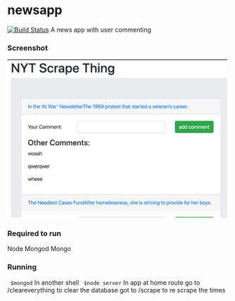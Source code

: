 # newsapp 
[![Build Status](https://travis-ci.com/anyakeller/newsapp.svg?branch=master)](https://travis-ci.com/anyakeller/newsapp)
A news app with user commenting


### Screenshot
<img src="nytscrapescreenshot.png" width="500">


### Required to run
Node
Mongod
Mongo

### Running
` $mongod`
In another shell
` $node server`
In app at home route
go to /cleareverything to clear the database
got to /scrape to re scrape the times
